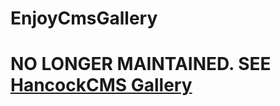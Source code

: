 # EnjoyCmsGallery

# NO LONGER MAINTAINED. SEE [HancockCMS Gallery](https://github.com/red-rocks/hancock_cms_gallery)
